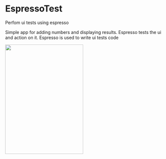 # EspressoTest
Perfom ui tests using espresso

Simple app for adding numbers and displaying results. Espresso tests the ui and action on it.
Espresso is used to write ui tests code

<img src="https://user-images.githubusercontent.com/39495725/126865161-58a887fe-fe80-46ef-bbec-1eda714c3243.jpg" width="250" height="350">
